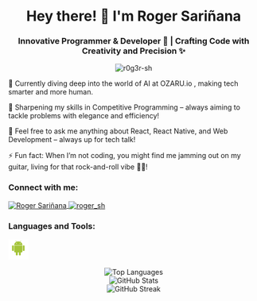 <h1 align="center">Hey there! 👋 I'm Roger Sariñana</h1> <h3 align="center">Innovative Programmer & Developer 🚀 | Crafting Code with Creativity and Precision ✨</h3> <p align="center"> <img src="https://komarev.com/ghpvc/?username=r0g3r-sh&label=Profile%20views&color=0e75b6&style=flat" alt="r0g3r-sh" /> </p>

🔭 Currently diving deep into the world of AI at OZARU.io , making tech smarter and more human.

🌱 Sharpening my skills in Competitive Programming – always aiming to tackle problems with elegance and efficiency!

💬 Feel free to ask me anything about React, React Native, and Web Development – always up for tech talk!

⚡ Fun fact: When I’m not coding, you might find me jamming out on my guitar, living for that rock-and-roll vibe 🎸🤘!

<h3 align="left">Connect with me:</h3>
<p align="left">
    <a href="https://www.linkedin.com/in/roger-sari%C3%B1ana/" target="blank">
        <img align="center" src="https://raw.githubusercontent.com/rahuldkjain/github-profile-readme-generator/master/src/images/icons/Social/linked-in-alt.svg" alt="Roger Sariñana" height="30" width="40" />
    </a>
    <a href="https://codeforces.com/profile/roger_sh" target="blank">
        <img align="center" src="https://raw.githubusercontent.com/rahuldkjain/github-profile-readme-generator/master/src/images/icons/Social/codeforces.svg" alt="roger_sh" height="30" width="40" />
    </a>
</p>

<h3 align="left">Languages and Tools:</h3>
<p align="left">
    <!-- Add the icons as before, this is just a shortened representation -->
    <a href="https://developer.android.com" target="_blank" rel="noreferrer">
        <img src="https://raw.githubusercontent.com/devicons/devicon/master/icons/android/android-original-wordmark.svg" alt="android" width="40" height="40"/>
    </a>
    <!-- Add additional icons here -->
</p>

<div align="center">
    <img src="https://github-readme-stats.vercel.app/api/top-langs/?username=R0g3r-SH&layout=compact&theme=dark&langs_count=8" alt="Top Languages" />
</div>

<div align="center">
    <img src="https://github-readme-stats.vercel.app/api?username=R0g3r-SH&show_icons=true&locale=en&theme=dark" alt="GitHub Stats" />
</div>

<div align="center">
    <img src="https://github-readme-streak-stats.herokuapp.com/?user=R0g3r-SH&theme=dark" alt="GitHub Streak" />
</div>
